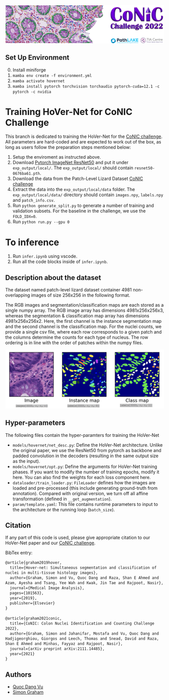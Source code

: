 ![](docs/conic_banner.png)


## Set Up Environment

0. Install miniforge
1. `mamba env create -f environment.yml`
2. `mamba activate hovernet`
3. `mamba install pytorch torchvision torchaudio pytorch-cuda=12.1 -c pytorch -c nvidia`

# Training HoVer-Net for CoNIC Challenge

This branch is dedicated to training the HoVer-Net for the [CoNIC challenge](https://conic-challenge.grand-challenge.org/). All parameters are hard-coded and are expected to work out of the box, as long as users follow the preparation steps mentioned below:

1. Setup the enviroment as instructed above.
2. Download [Pytorch ImageNet ResNet50](https://download.pytorch.org/models/resnet50-0676ba61.pth) and put
it under `exp_output/local/`. The `exp_output/local/` should contain `resnet50-0676ba61.pth`.
3. Download the data from the Patch-Level Lizard Dataset [CoNIC challenge](https://conic-challenge.grand-challenge.org/) 
4. Extract the data into the `exp_output/local/data` folder. The `exp_output/local/data/` directory should contain `images.npy`, `labels.npy` and `patch_info.csv`.
5. Run `python generate_split.py` to generate a number
of training and validation subsets. For the baseline in the
challenge, we use the `FOLD_IDX=0`.
6. Run `python run.py --gpu 0`

# To inference

1. Run `infer.ipynb` using vscode.
2. Run all the code blocks inside of `infer.ipynb`.

## Description about the dataset
The dataset named patch-level lizard dataset container 4981 non-overlapping images of size 256x256 in the following format.

The RGB images and segmentation/classification maps are each stored as a single numpy array. The RGB image array has dimensions 4981x256x256x3, whereas the segmentation & classification map array has dimensions 4981x256x256x2. Here, the first channel is the instance segmentation map and the second channel is the classification map. For the nuclei counts, we provide a single csv file, where each row corresponds to a given patch and the columns determine the counts for each type of nucleus. The row ordering is in line with the order of patches within the numpy files.

![](docs/img.png)



## Hyper-parameters

The following files contain the hyper-paramters for training the HoVer-Net
- `models/hovernet/net_desc.py`: Define the HoVer-Net architecture. Unlike the original paper, we use the ResNet50 from pytorch as backbone and padded convolution in the decoders (resulting in the same output size as the input).
- `models/hovernet/opt.py`: Define the arguments for HoVer-Net training phases. If you want to modify the number of training epochs, modify it here. You can also find the weights for each loss component here.
- `dataloader/train_loader.py`: `FileLoader` defines how the
images are loaded and pre-processed (this include generating ground-truth from annotation). Compared with original version, we turn off all affine transformation (defined in
`__get_augmentation`).
- `param/template.yaml`: This file contains runtime parameters to input to the architecture or the running loop
(`batch_size`).

## Citation

If any part of this code is used, please give appropriate citation to our HoVer-Net paper and our [CoNIC challenge](https://conic-challenge.grand-challenge.org/). <br />

BibTex entry: <br />
```
@article{graham2019hover,
  title={Hover-net: Simultaneous segmentation and classification of nuclei in multi-tissue histology images},
  author={Graham, Simon and Vu, Quoc Dang and Raza, Shan E Ahmed and Azam, Ayesha and Tsang, Yee Wah and Kwak, Jin Tae and Rajpoot, Nasir},
  journal={Medical Image Analysis},
  pages={101563},
  year={2019},
  publisher={Elsevier}
}

@article{graham2021conic,
  title={CoNIC: Colon Nuclei Identification and Counting Challenge 2022},
  author={Graham, Simon and Jahanifar, Mostafa and Vu, Quoc Dang and Hadjigeorghiou, Giorgos and Leech, Thomas and Snead, David and Raza, Shan E Ahmed and Minhas, Fayyaz and Rajpoot, Nasir},
  journal={arXiv preprint arXiv:2111.14485},
  year={2021}
}
```

## Authors

* [Quoc Dang Vu](https://github.com/vqdang)
* [Simon Graham](https://github.com/simongraham)
